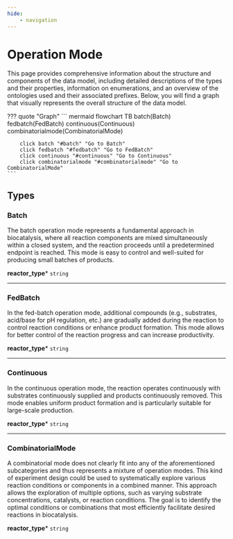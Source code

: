 ```yaml
---
hide:
    - navigation
---
```


# Operation Mode

This page provides comprehensive information about the structure and components of the data model, including detailed descriptions of the types and their properties, information on enumerations, and an overview of the ontologies used and their associated prefixes. Below, you will find a graph that visually represents the overall structure of the data model.

??? quote "Graph"
    ``` mermaid
    flowchart TB
        batch(Batch)
        fedbatch(FedBatch)
        continuous(Continuous)
        combinatorialmode(CombinatorialMode)

        click batch "#batch" "Go to Batch"
        click fedbatch "#fedbatch" "Go to FedBatch"
        click continuous "#continuous" "Go to Continuous"
        click combinatorialmode "#combinatorialmode" "Go to CombinatorialMode"
    ```


## Types


### Batch
The batch operation mode represents a fundamental approach in biocatalysis, where all reaction components are mixed simultaneously within a closed system, and the reaction proceeds until a predetermined endpoint is reached. This mode is easy to control and well-suited for producing small batches of products.

__reactor_type__* `string`


------

### FedBatch
In the fed-batch operation mode, additional compounds (e.g., substrates, acid/base for pH regulation, etc.) are gradually added during the reaction to control reaction conditions or enhance product formation. This mode allows for better control of the reaction progress and can increase productivity.

__reactor_type__* `string`


------

### Continuous
In the continuous operation mode, the reaction operates continuously with substrates continuously supplied and products continuously removed. This mode enables uniform product formation and is particularly suitable for large-scale production.

__reactor_type__* `string`


------

### CombinatorialMode
A combinatorial mode does not clearly fit into any of the aforementioned subcategories and thus represents a mixture of operation modes. This kind of experiment design could be used to systematically explore various reaction conditions or components in a combined manner. This approach allows the exploration of multiple options, such as varying substrate concentrations, catalysts, or reaction conditions. The goal is to identify the optimal conditions or combinations that most efficiently facilitate desired reactions in biocatalysis.

__reactor_type__* `string`